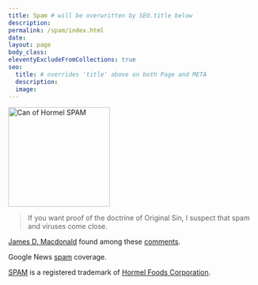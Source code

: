 ```yaml
---
title: Spam # will be overwritten by SEO.title below
description: 
permalink: /spam/index.html
date: 
layout: page
body_class:
eleventyExcludeFromCollections: true
seo:
  title: # overrides 'title' above on both Page and META
  description:
  image:
---
```


<img alt="Can of Hormel SPAM" src="http://ecrosstexas.com/images/canofspam.png" width="205" height="201" />

> If you want proof of the doctrine of Original Sin, I suspect that spam and viruses come close.

[James D. Macdonald](http://www.sff.net/people/doylemacdonald/) found among these [comments](http://nielsenhayden.com/makinglight/archives/003783.html).

Google News [spam](http://news.google.com/news?hl=en&amp;edition=us&amp;q=spam) coverage.

[SPAM](http://www.spam.com/) is a registered trademark of [Hormel Foods Corporation](http://www.hormel.com/).

